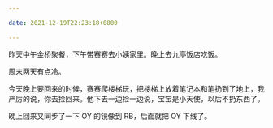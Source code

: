 ```yaml
---

date: 2021-12-19T22:23:18+0800

---
```


昨天中午金桥聚餐，下午带赛赛去小姨家里。晚上去九亭饭店吃饭。

周末两天有点冷。

今天晚上要回来的时候，赛赛爬楼梯玩，把楼梯上放着笔记本和笔扔到了地上，我严厉的说，你去捡回来。他下去一边捡一边说，宝宝是小天使，以后不扔东西了。

晚上回来又同步了一下 OY 的镜像到 RB，后面就把 OY 下线了。
